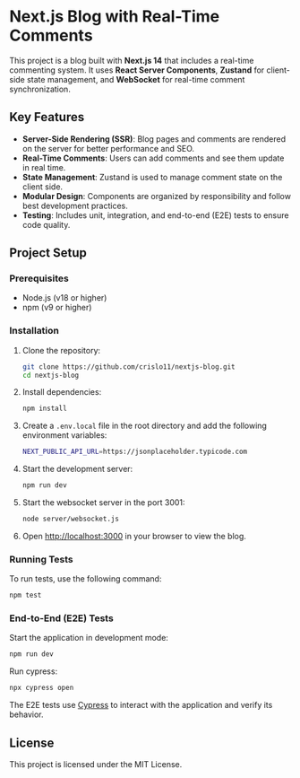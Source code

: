 # Next.js Blog with Real-Time Comments

This project is a blog built with **Next.js 14** that includes a real-time commenting system. It uses **React Server Components**, **Zustand** for client-side state management, and **WebSocket** for real-time comment synchronization.

## Key Features

- **Server-Side Rendering (SSR)**: Blog pages and comments are rendered on the server for better performance and SEO.
- **Real-Time Comments**: Users can add comments and see them update in real time.
- **State Management**: Zustand is used to manage comment state on the client side.
- **Modular Design**: Components are organized by responsibility and follow best development practices.
- **Testing**: Includes unit, integration, and end-to-end (E2E) tests to ensure code quality.


## Project Setup

### Prerequisites

- Node.js (v18 or higher)
- npm (v9 or higher)

### Installation

1. Clone the repository:

   ```bash
   git clone https://github.com/crislo11/nextjs-blog.git
   cd nextjs-blog

2. Install dependencies:

   ```bash
   npm install
   ```

3. Create a `.env.local` file in the root directory and add the following environment variables:

   ```bash
   NEXT_PUBLIC_API_URL=https://jsonplaceholder.typicode.com
   ```

4. Start the development server:

   ```bash
   npm run dev
   ```

5. Start the websocket server in the port 3001:

   ```bash
   node server/websocket.js
   ```

6. Open [http://localhost:3000](http://localhost:3000) in your browser to view the blog.

### Running Tests

To run tests, use the following command:

```bash
npm test
```

### End-to-End (E2E) Tests

Start the application in development mode:

```bash
npm run dev
```

Run cypress:

```bash
npx cypress open
```

The E2E tests use [Cypress](https://www.cypress.io/) to interact with the application and verify its behavior.

## License

This project is licensed under the MIT License.
